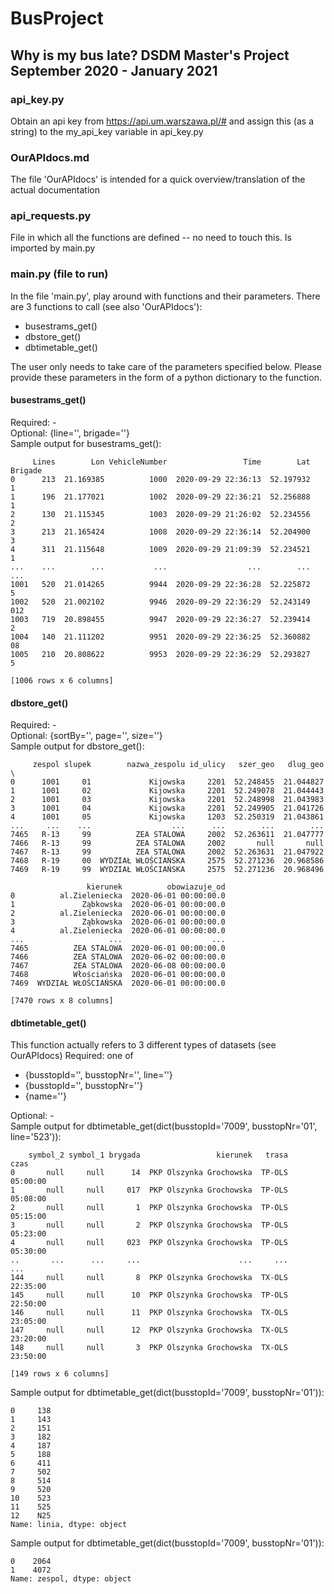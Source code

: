 # BusProject
## Why is my bus late? DSDM Master's Project September 2020 - January 2021

### api_key.py
Obtain an api key from https://api.um.warszawa.pl/# and assign this (as a string) to the my_api_key variable in api_key.py

### OurAPIdocs.md
The file 'OurAPIdocs' is intended for a quick overview/translation of the actual documentation

### api_requests.py   
File in which all the functions are defined -- no need to touch this. Is imported by main.py

### main.py (file to run)
In the file 'main.py', play around with functions and their parameters. 
There are 3 functions to call (see also 'OurAPIdocs'):
- busestrams_get()
- dbstore_get()
- dbtimetable_get()    
     
The user only needs to take care of the parameters specified below. Please provide these parameters in the form of a python dictionary to the function.

#### busestrams_get()
Required: -   
Optional: {line='', brigade=''}    
Sample output for busestrams_get():
~~~
     Lines        Lon VehicleNumber                 Time        Lat Brigade
0      213  21.169385          1000  2020-09-29 22:36:13  52.197932       1
1      196  21.177021          1002  2020-09-29 22:36:21  52.256888       1
2      130  21.115345          1003  2020-09-29 21:26:02  52.234556       2
3      213  21.165424          1008  2020-09-29 22:36:14  52.204900       3
4      311  21.115648          1009  2020-09-29 21:09:39  52.234521       1
...    ...        ...           ...                  ...        ...     ...
1001   520  21.014265          9944  2020-09-29 22:36:28  52.225872       5
1002   520  21.002102          9946  2020-09-29 22:36:29  52.243149     012
1003   719  20.898455          9947  2020-09-29 22:36:27  52.239414       2
1004   140  21.111202          9951  2020-09-29 22:36:25  52.360882      08
1005   210  20.808622          9953  2020-09-29 22:36:29  52.293827       5

[1006 rows x 6 columns]
~~~


#### dbstore_get()
Required: -   
Optional: {sortBy='', page='', size=''}    
Sample output for dbstore_get():    
~~~
     zespol slupek        nazwa_zespolu id_ulicy   szer_geo   dlug_geo  \
0      1001     01             Kijowska     2201  52.248455  21.044827   
1      1001     02             Kijowska     2201  52.249078  21.044443   
2      1001     03             Kijowska     2201  52.248998  21.043983   
3      1001     04             Kijowska     2201  52.249905  21.041726   
4      1001     05             Kijowska     1203  52.250319  21.043861   
...     ...    ...                  ...      ...        ...        ...   
7465   R-13     99          ZEA STALOWA     2002  52.263611  21.047777   
7466   R-13     99          ZEA STALOWA     2002       null       null   
7467   R-13     99          ZEA STALOWA     2002  52.263631  21.047922   
7468   R-19     00  WYDZIAŁ WŁOŚCIAŃSKA     2575  52.271236  20.968586   
7469   R-19     99  WYDZIAŁ WŁOŚCIAŃSKA     2575  52.271236  20.968496   

                 kierunek          obowiazuje_od  
0          al.Zieleniecka  2020-06-01 00:00:00.0  
1               Ząbkowska  2020-06-01 00:00:00.0  
2          al.Zieleniecka  2020-06-01 00:00:00.0  
3               Ząbkowska  2020-06-01 00:00:00.0  
4          al.Zieleniecka  2020-06-01 00:00:00.0  
...                   ...                    ...  
7465          ZEA STALOWA  2020-06-01 00:00:00.0  
7466          ZEA STALOWA  2020-06-02 00:00:00.0  
7467          ZEA STALOWA  2020-06-08 00:00:00.0  
7468          Włościańska  2020-06-01 00:00:00.0  
7469  WYDZIAŁ WŁOŚCIAŃSKA  2020-06-01 00:00:00.0  

[7470 rows x 8 columns]
~~~


#### dbtimetable_get()
This function actually refers to 3 different types of datasets (see OurAPIdocs)
Required: one of   
  - {busstopId='', busstopNr='', line=''}
  - {busstopId='', busstopNr=''}
  - {name=''}     
     
Optional: -   
Sample output for dbtimetable_get(dict(busstopId='7009', busstopNr='01', line='523')):
~~~
    symbol_2 symbol_1 brygada                 kierunek   trasa      czas
0       null     null      14  PKP Olszynka Grochowska  TP-OLS  05:00:00
1       null     null     017  PKP Olszynka Grochowska  TP-OLS  05:08:00
2       null     null       1  PKP Olszynka Grochowska  TP-OLS  05:15:00
3       null     null       2  PKP Olszynka Grochowska  TP-OLS  05:23:00
4       null     null     023  PKP Olszynka Grochowska  TP-OLS  05:30:00
..       ...      ...     ...                      ...     ...       ...
144     null     null       8  PKP Olszynka Grochowska  TX-OLS  22:35:00
145     null     null      10  PKP Olszynka Grochowska  TP-OLS  22:50:00
146     null     null      11  PKP Olszynka Grochowska  TX-OLS  23:05:00
147     null     null      12  PKP Olszynka Grochowska  TX-OLS  23:20:00
148     null     null       3  PKP Olszynka Grochowska  TX-OLS  23:50:00

[149 rows x 6 columns]
~~~   
    
Sample output for dbtimetable_get(dict(busstopId='7009', busstopNr='01')):
~~~
0     138
1     143
2     151
3     182
4     187
5     188
6     411
7     502
8     514
9     520
10    523
11    525
12    N25
Name: linia, dtype: object
~~~   
    
Sample output for dbtimetable_get(dict(busstopId='7009', busstopNr='01')):
~~~
0    2064
1    4072
Name: zespol, dtype: object
~~~

